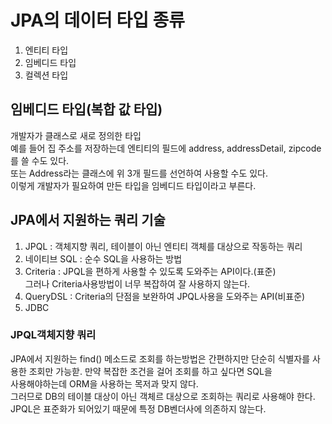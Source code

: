 # JPA의 데이터 타입 종류
1. 엔티티 타입
2. 임베디드 타입
3. 컬렉션 타입

## 임베디드 타입(복합 값 타입)
개발자가 클래스로 새로 정의한 타입   
예를 들어 집 주소를 저장하는데 엔티티의 필드에 address, addressDetail, zipcode를 쓸 수도 있다.   
또는 Address라는 클래스에 위 3개 필드를 선언하여 사용할 수도 있다.   
이렇게 개발자가 필요하여 만든 타입을 임베디드 타입이라고 부른다.

## JPA에서 지원하는 쿼리 기술
1. JPQL : 객체지향 쿼리, 테이블이 아닌 엔티티 객체를 대상으로 작동하는 쿼리   
2. 네이티브 SQL : 순수 SQL을 사용하는 방법
3. Criteria : JPQL을 편하게 사용할 수 있도록 도와주는 API이다.(표준)   
    그러나 Criteria사용방법이 너무 복잡하여 잘 사용하지 않는다.
4. QueryDSL : Criteria의 단점을 보완하여 JPQL사용을 도와주는 API(비표준)
5. JDBC

### JPQL객체지향 쿼리
JPA에서 지원하는 find() 메소드로 조회를 하는방법은 간편하지만 단순히 식별자를 사용한 조회만 가능핟. 만약 복잡한 조건을 걸어 조회를 하고 싶다면 SQL을    
사용해야하는데 ORM을 사용하는 목저과 맞지 않다.   
그러므로 DB의 테이블 대상이 아닌 객체르 대상으로 조회하는 쿼리로 사용해야 한다. JPQL은 표준화가 되어있기 때문에 특정 DB벤더사에 의존하지 않는다.
















